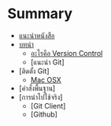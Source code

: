 # Summary

* [แนะนำหนังสือ](README.md)
* [บทนำ](section/intro.md)
	* [อะไรคือ Version Control](section/intro/vcs.md)
	* [แนะนำ Git]
* [ติดตั้ง Git]
    * [Mac OSX](section/setup/osx.md)
* [คำสั่งพื้นฐาน]
* [การนำไปใช้จริง]
	* [Git Client]
	* [Github]
